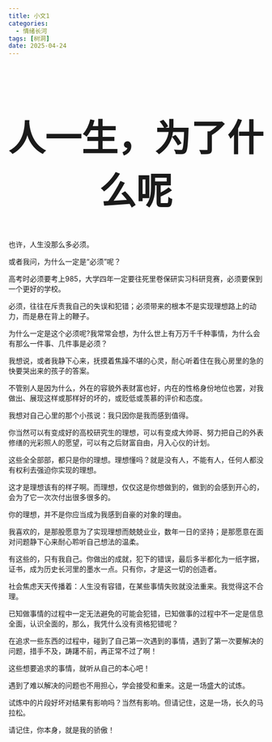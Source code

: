 ```yaml
---
title: 小文1
categories: 
  - 情绪长河
tags: [树洞]
date: 2025-04-24
---
```

<div align="center" style="font-size: 36px; font-weight: 800;">
<h1>人一生，为了什么呢</h1>
</div>

也许，人生没那么多必须。

或者我问，为什么一定是“必须”呢？

高考时必须要考上985，大学四年一定要往死里卷保研实习科研竞赛，必须要保到一个更好的学校。

必须，往往在斥责我自己的失误和犯错；必须带来的根本不是实现理想路上的动力，而是悬在背上的鞭子。

为什么一定是这个必须呢?我常常会想，为什么世上有万万千千种事情，为什么会有那么一件事、几件事是必须？

我想说，或者我静下心来，抚摸着焦躁不堪的心灵，耐心听着住在我心房里的急的快要哭出来的孩子的答案。

不管别人是因为什么，外在的容貌外表财富也好，内在的性格身份地位也罢，对我做出、展现这样或那样好的坏的，或贬低或羡慕的评价和态度。

我想对自己心里的那个小孩说：我只因你是我而感到值得。

你当然可以有变成好的高校研究生的理想，可以有变成大帅哥、努力把自己的外表修缮的光彩照人的愿望，可以有之后财富自由，月入心仪的计划。

这些全全部部，都只是你的理想。理想懂吗？就是没有人，不能有人，任何人都没有权利去强迫你实现的理想。

这才是理想该有的样子啊。而理想，仅仅这是你想做到的，做到的会感到开心的，会为了它一次次付出很多很多的。

你的理想，并不是你应当成为我感到自豪的对象的理由。

我喜欢的，是那股愿意为了实现理想而兢兢业业，数年一日的坚持；是那愿意在面对问题静下心来耐心聆听自己想法的温柔。

有这些的，只有我自己。你做出的成就，犯下的错误，最后多半都化为一纸字据，证书，成为历史长河里的墨水一点。只有你，才是这一切的创造者。

社会焦虑天天传播着：人生没有容错，在某些事情失败就没法重来。我觉得这不合理。

已知做事情的过程中一定无法避免的可能会犯错，已知做事的过程中不一定是信息全面，认识全面的，那么，我凭什么没有资格犯错呢？

在追求一些东西的过程中，碰到了自己第一次遇到的事情，遇到了第一次要解决的问题，措手不及，踌躇不前，再正常不过了啊！

这些想要追求的事情，就听从自己的本心吧！

遇到了难以解决的问题也不用担心，学会接受和重来。这是一场盛大的试炼。

试炼中的片段好坏对结果有影响吗？当然有影响。但请记住，这是一场，长久的马拉松。

请记住，你本身，就是我的骄傲！

